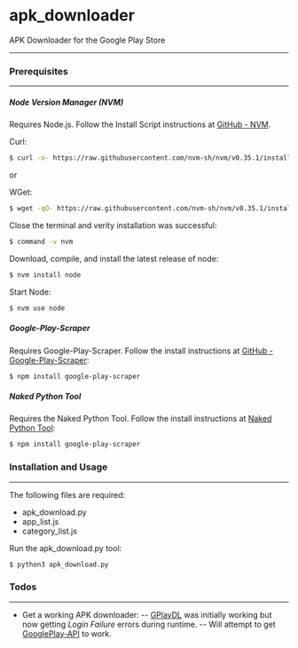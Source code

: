 # apk_downloader
APK Downloader for the Google Play Store

---

### Prerequisites

---

##### Node Version Manager (NVM)

Requires Node.js.  Follow the Install Script instructions at [GitHub - NVM](https://github.com/nvm-sh/nvm#installation-and-update).

Curl:  
```sh
$ curl -o- https://raw.githubusercontent.com/nvm-sh/nvm/v0.35.1/install.sh | bash
```

or

WGet:
```sh
$ wget -qO- https://raw.githubusercontent.com/nvm-sh/nvm/v0.35.1/install.sh | bash
```

Close the terminal and verity installation was successful:

```sh
$ command -v nvm
```

Download, compile, and install the latest release of node:

```sh
$ nvm install node
```

Start Node:
```sh
$ nvm use node
```

##### Google-Play-Scraper

Requires Google-Play-Scraper.  Follow the install instructions at [GitHub - Google-Play-Scraper](https://github.com/facundoolano/google-play-scraper):
```sh
$ npm install google-play-scraper
```

##### Naked Python Tool

Requires the Naked Python Tool.  Follow the install instructions at [Naked Python Tool](https://github.com/facundoolano/google-play-scraper):
```sh
$ npm install google-play-scraper
```

### Installation and Usage

---

The following files are required:
- apk_download.py
- app_list.js
- category_list.js
 
Run the apk_download.py tool:
```sh
$ python3 apk_download.py
```

### Todos

---

 - Get a working APK downloader:
 -- [GPlayDL](https://github.com/rehmatworks/gplaydl) was initially working but now getting _Login Failure_ errors during runtime.
 -- Will attempt to get [GooglePlay-API](https://github.com/NoMore201/googleplay-api) to work.


